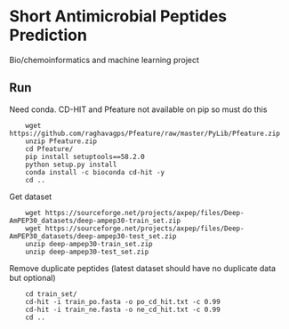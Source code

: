 # Short Antimicrobial Peptides Prediction

Bio/chemoinformatics and machine learning project

## Run
Need conda. CD-HIT and Pfeature not available on pip so must do this
```
    wget https://github.com/raghavagps/Pfeature/raw/master/PyLib/Pfeature.zip
    unzip Pfeature.zip
    cd Pfeature/
    pip install setuptools==58.2.0
    python setup.py install
    conda install -c bioconda cd-hit -y
    cd ..
```
Get dataset
```
    wget https://sourceforge.net/projects/axpep/files/Deep-AmPEP30_datasets/deep-ampep30-train_set.zip
    wget https://sourceforge.net/projects/axpep/files/Deep-AmPEP30_datasets/deep-ampep30-test_set.zip
    unzip deep-ampep30-train_set.zip
    unzip deep-ampep30-test_set.zip
```
Remove duplicate peptides (latest dataset should have no duplicate data but optional)
```
    cd train_set/
    cd-hit -i train_po.fasta -o po_cd_hit.txt -c 0.99
    cd-hit -i train_ne.fasta -o ne_cd_hit.txt -c 0.99
    cd ..
```
